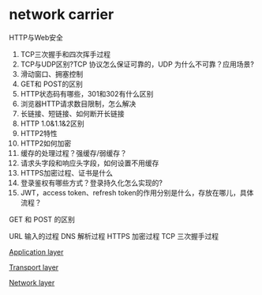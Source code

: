 # network carrier

HTTP与Web安全

1. TCP三次握手和四次挥手过程
2. TCP与UDP区别?TCP 协议怎么保证可靠的，UDP 为什么不可靠？应用场景?
3. 滑动窗口、拥塞控制
4. GET和 POST的区别
5. HTTP状态码有哪些，301和302有什么区别
6. 浏览器HTTP请求数目限制，怎么解决
7. 长链接、短链接、如何断开长链接
8. HTTP 1.0&1.1&2区别
9. HTTP2特性
10. HTTP2如何加密
11. 缓存的处理过程？强缓存/弱缓存？
12. 请求头字段和响应头字段，如何设置不用缓存
13. HTTPS加密过程、证书是什么
14. 登录鉴权有哪些方式？登录持久化怎么实现的?
15. JWT，access token、refresh token的作用分别是什么，存放在哪儿，具体流程？

GET 和 POST 的区别

URL 输入的过程 DNS 解析过程 HTTPS 加密过程 TCP 三次握手过程

[Application layer](network%20carrier/Application%20layer.md)

[Transport layer](network%20carrier/Transport%20layer.md)

[Network layer](network%20carrier/Network%20layer.md)